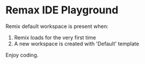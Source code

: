 # Remax IDE Playground

Remix default workspace is present when:
1. Remix loads for the very first time 
2. A new workspace is created with 'Default' template

Enjoy coding.
